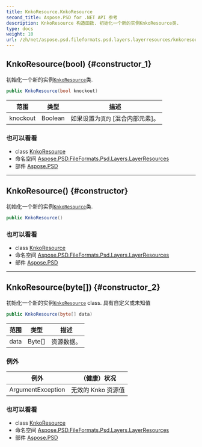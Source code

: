 ```yaml
---
title: KnkoResource.KnkoResource
second_title: Aspose.PSD for .NET API 参考
description: KnkoResource 构造函数. 初始化一个新的实例KnkoResource类.
type: docs
weight: 10
url: /zh/net/aspose.psd.fileformats.psd.layers.layerresources/knkoresource/knkoresource/
---
```

## KnkoResource(bool) {#constructor_1}

初始化一个新的实例[`KnkoResource`](../)类.

```csharp
public KnkoResource(bool knockout)
```

| 范围 | 类型 | 描述 |
| --- | --- | --- |
| knockout | Boolean | 如果设置为`真的` [混合内部元素]。 |

### 也可以看看

* class [KnkoResource](../)
* 命名空间 [Aspose.PSD.FileFormats.Psd.Layers.LayerResources](../../knkoresource/)
* 部件 [Aspose.PSD](../../../)

---

## KnkoResource() {#constructor}

初始化一个新的实例[`KnkoResource`](../)类.

```csharp
public KnkoResource()
```

### 也可以看看

* class [KnkoResource](../)
* 命名空间 [Aspose.PSD.FileFormats.Psd.Layers.LayerResources](../../knkoresource/)
* 部件 [Aspose.PSD](../../../)

---

## KnkoResource(byte[]) {#constructor_2}

初始化一个新的实例[`KnkoResource`](../) class. 具有自定义或未知值

```csharp
public KnkoResource(byte[] data)
```

| 范围 | 类型 | 描述 |
| --- | --- | --- |
| data | Byte[] | 资源数据。 |

### 例外

| 例外 | （健康）状况 |
| --- | --- |
| ArgumentException | 无效的 Knko 资源值 |

### 也可以看看

* class [KnkoResource](../)
* 命名空间 [Aspose.PSD.FileFormats.Psd.Layers.LayerResources](../../knkoresource/)
* 部件 [Aspose.PSD](../../../)


